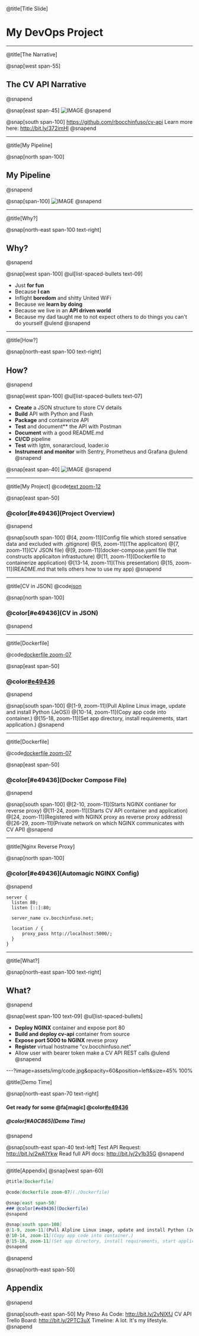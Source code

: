 @title[Title Slide]

# My **DevOps** Project

---
@title[The Narrative]

@snap[west span-55]
## The CV API Narrative
@snapend

@snap[east span-45]
![IMAGE](assets/img/storybook.png)
@snapend

@snap[south span-100]
https://github.com/rbocchinfuso/cv-api
Learn more here: http://bit.ly/372imHl
@snapend

---
@title[My Pipeline]

@snap[north span-100]
## My Pipeline
@snapend

@snap[span-100]
![IMAGE](assets/img/mypipeline.svg)
@snapend

---
@title[Why?]

@snap[north-east span-100 text-right]
## Why?
@snapend

@snap[west span-100]
@ul[list-spaced-bullets text-09]
- Just **for fun**
- Because **I can**
- Inflight **boredom** and shitty United WiFi
- Because we **learn by doing**
- Because we live in an **API driven world**
- Because my dad taught me to not expect others to do things you can't do yourself
@ulend
@snapend

---
@title[How?]

@snap[north-east span-100 text-right]
## How?
@snapend

@snap[west span-100]
@ul[list-spaced-bullets text-07]
- **Create** a JSON structure to store CV details
- **Build** API with Python and Flash
- **Package** and containerize API
- **Test** and document** the API with Postman
- **Document** with a good README.md
- **CI/CD** pipeline
- **Test** with lgtm, sonararcloud, loader.io
- **Instrument and monitor** with Sentry, Prometheus and Grafana
@ulend
@snapend

@snap[east span-40]
![IMAGE](assets/img/deploy.svg)
@snapend

---
@title[My Project]
@code[text zoom-12](./doc/tree.pub)

@snap[east span-50]
### @color[#e49436](Project Overview)
@snapend

@snap[south span-100]
@[4, zoom-11](Config file which stored sensative data and excluded with .gitignore)
@[5, zoom-11](The applicaiton)
@[7, zoom-11](CV JSON file)
@[9, zoom-11](docker-compose.yaml file that constructs applicaiton infrastucture)
@[11, zoom-11](Dockerfile to containerize application)
@[13-14, zoom-11](This presentation)
@[15, zoom-11](README.md that tells others how to use my app)
@snapend

---
@title[CV in JSON]
@code[json](./cv.json)

@snap[north span-100]
### @color[#e49436](CV in JSON)
@snapend

---
@title[Dockerfile]

@code[dockerfile zoom-07](./Dockerfile)

@snap[east span-50]
### @color[#e49436](Dockerfile)
@snapend

@snap[south span-100]
@[1-9, zoom-11](Pull Alpline Linux image, update and install Python (JeOS))
@[10-14, zoom-11](Copy app code into container.)
@[15-18, zoom-11](Set app directory, install requirements, start application.)
@snapend

---
@title[Dockerfile]

@code[dockerfile zoom-07](./docker-compose.yaml)

@snap[east span-50]
### @color[#e49436](Docker Compose File)
@snapend

@snap[south span-100]
@[2-10, zoom-11](Starts NGINX contianer for reverse proxy)
@[11-24, zoom-11](Starts CV API container and application)
@[24, zoom-11](Registered with NGINX proxy as reverse proxy address)
@[26-29, zoom-11](Private network on which NGINX communicates with CV API)
@snapend

---
@title[Nginx Reverse Proxy]

@snap[north span-100]
### @color[#e49436](Automagic NGINX Config)
@snapend

```text zoom-15
server {
  listen 80;
  listen [::]:80;

  server_name cv.bocchinfuso.net;

  location / {
      proxy_pass http://localhost:5000/;
  }
}
```

---
@title[What?]

@snap[north-east span-100 text-right]
## What?
@snapend

@snap[west span-100 text-09]
@ul[list-spaced-bullets]
- **Deploy NGINX** container and expose port 80
- **Build and deploy cv-api** container from source
- **Expose port 5000 to NGINX** revese proxy
- **Register** virtual hostname "cv.bocchinfuso.net"
- Allow user with bearer token make a CV API REST calls
@ulend
@snapend


---?image=assets/img/code.jpg&opacity=60&position=left&size=45% 100%

@title[Demo Time]

@snap[north-east span-70 text-right]
#### Get ready for some @fa[magic] @color[#e49436](Magic)
##### @color[#A0C865](Demo Time)
@snapend

@snap[south-east span-40 text-left]
Test API Request:
http://bit.ly/2wA1Ykw
Read full API docs:
http://bit.ly/2v1b35G
@snapend

---
@title[Appendix]
@snap[west span-60]
```markdown
@title[Dockerfile]

@code[dockerfile zoom-07](./Dockerfile)

@snap[east span-50]
### @color[#e49436](Dockerfile)
@snapend

@snap[south span-100]
@[1-9, zoom-11](Pull Alpline Linux image, update and install Python (JeOS))
@[10-14, zoom-11](Copy app code into container.)
@[15-18, zoom-11](Set app directory, install requirements, start application.)
@snapend
```
@snapend

@snap[north-east span-50]
## Appendix
@snapend

@snap[south-east span-50]
My Preso As Code:
http://bit.ly/2vNlXfJ
CV API Trello Board:
http://bit.ly/2PTC3uX
Timeline: 
A lot. It's my lifestyle.
@snapend



